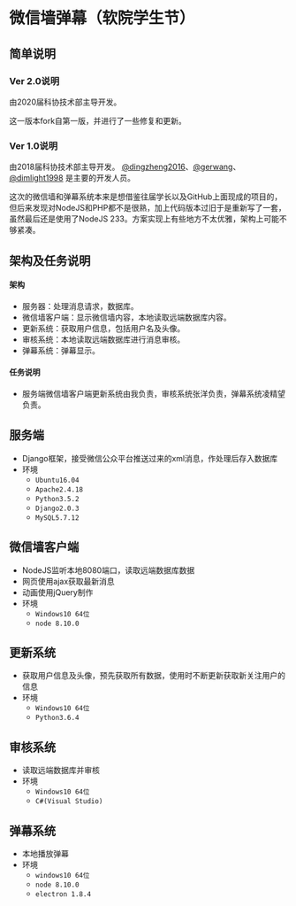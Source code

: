 # 微信墙弹幕（软院学生节）

## 简单说明

### Ver 2.0说明

由2020届科协技术部主导开发。

这一版本fork自第一版，并进行了一些修复和更新。

### Ver 1.0说明

由2018届科协技术部主导开发。 [@dingzheng2016](https://github.com/DingZheng2016)、[@gerwang](https://github.com/gerwang)、[@dimlight1998](https://github.com/DimLight1998) 是主要的开发人员。

这次的微信墙和弹幕系统本来是想借鉴往届学长以及GitHub上面现成的项目的，但后来发现对NodeJS和PHP都不是很熟，加上代码版本过旧于是重新写了一套，虽然最后还是使用了NodeJS 233。方案实现上有些地方不太优雅，架构上可能不够紧凑。

## 架构及任务说明

#### 架构

* 服务器：处理消息请求，数据库。
* 微信墙客户端：显示微信墙内容，本地读取远端数据库内容。
* 更新系统：获取用户信息，包括用户名及头像。
* 审核系统：本地读取远端数据库进行消息审核。
* 弹幕系统：弹幕显示。

#### 任务说明

* 服务端微信墙客户端更新系统由我负责，审核系统张洋负责，弹幕系统凌精望负责。

## 服务端

* Django框架，接受微信公众平台推送过来的xml消息，作处理后存入数据库
* 环境
  * `Ubuntu16.04`
  * `Apache2.4.18`
  * `Python3.5.2`
  * `Django2.0.3`
  * `MySQL5.7.12`

## 微信墙客户端

* NodeJS监听本地8080端口，读取远端数据库数据
* 网页使用ajax获取最新消息
* 动画使用jQuery制作
* 环境
  * `Windows10 64位`
  * `node 8.10.0`

## 更新系统

* 获取用户信息及头像，预先获取所有数据，使用时不断更新获取新关注用户的信息
* 环境
  * `Windows10 64位`
  * `Python3.6.4`

## 审核系统

* 读取远端数据库并审核
* 环境
  * `Windows10 64位`
  * `C#(Visual Studio)`

## 弹幕系统

* 本地播放弹幕
* 环境
  * `windows10 64位`
  * `node 8.10.0`
  * `electron 1.8.4`

